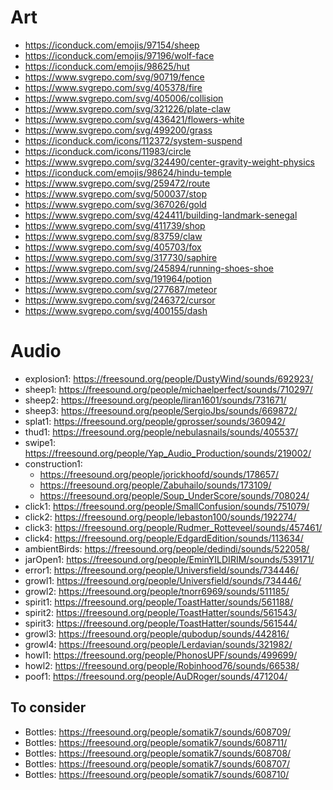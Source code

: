 # Art

- https://iconduck.com/emojis/97154/sheep
- https://iconduck.com/emojis/97196/wolf-face
- https://iconduck.com/emojis/98625/hut
- https://www.svgrepo.com/svg/90719/fence
- https://www.svgrepo.com/svg/405378/fire
- https://www.svgrepo.com/svg/405006/collision
- https://www.svgrepo.com/svg/321226/plate-claw
- https://www.svgrepo.com/svg/436421/flowers-white
- https://www.svgrepo.com/svg/499200/grass
- https://iconduck.com/icons/112372/system-suspend
- https://iconduck.com/icons/11983/circle
- https://www.svgrepo.com/svg/324490/center-gravity-weight-physics
- https://iconduck.com/emojis/98624/hindu-temple
- https://www.svgrepo.com/svg/259472/route
- https://www.svgrepo.com/svg/500037/stop
- https://www.svgrepo.com/svg/367026/gold
- https://www.svgrepo.com/svg/424411/building-landmark-senegal
- https://www.svgrepo.com/svg/411739/shop
- https://www.svgrepo.com/svg/83759/claw
- https://www.svgrepo.com/svg/405703/fox
- https://www.svgrepo.com/svg/317730/saphire
- https://www.svgrepo.com/svg/245894/running-shoes-shoe
- https://www.svgrepo.com/svg/191964/potion
- https://www.svgrepo.com/svg/277687/meteor
- https://www.svgrepo.com/svg/246372/cursor
- https://www.svgrepo.com/svg/400155/dash

# Audio

- explosion1: https://freesound.org/people/DustyWind/sounds/692923/
- sheep1: https://freesound.org/people/michaelperfect/sounds/710297/
- sheep2: https://freesound.org/people/liran1601/sounds/731671/
- sheep3: https://freesound.org/people/SergioJbs/sounds/669872/
- splat1: https://freesound.org/people/gprosser/sounds/360942/
- thud1: https://freesound.org/people/nebulasnails/sounds/405537/
- swipe1: https://freesound.org/people/Yap_Audio_Production/sounds/219002/
- construction1:
  - https://freesound.org/people/jorickhoofd/sounds/178657/
  - https://freesound.org/people/Zabuhailo/sounds/173109/
  - https://freesound.org/people/Soup_UnderScore/sounds/708024/
- click1: https://freesound.org/people/SmallConfusion/sounds/751079/
- click2: https://freesound.org/people/lebaston100/sounds/192274/
- click3: https://freesound.org/people/Rudmer_Rotteveel/sounds/457461/
- click4: https://freesound.org/people/EdgardEdition/sounds/113634/
- ambientBirds: https://freesound.org/people/dedindi/sounds/522058/
- jarOpen1: https://freesound.org/people/EminYILDIRIM/sounds/539171/
- error1: https://freesound.org/people/Universfield/sounds/734446/
- growl1: https://freesound.org/people/Universfield/sounds/734446/
- growl2: https://freesound.org/people/tnorr6969/sounds/511185/
- spirit1: https://freesound.org/people/ToastHatter/sounds/561188/
- spirit2: https://freesound.org/people/ToastHatter/sounds/561543/
- spirit3: https://freesound.org/people/ToastHatter/sounds/561544/
- growl3: https://freesound.org/people/qubodup/sounds/442816/
- growl4: https://freesound.org/people/Lerdavian/sounds/321982/
- howl1: https://freesound.org/people/PhonosUPF/sounds/499699/
- howl2: https://freesound.org/people/Robinhood76/sounds/66538/
- poof1: https://freesound.org/people/AuDRoger/sounds/471204/

## To consider

- Bottles: https://freesound.org/people/somatik7/sounds/608709/
- Bottles: https://freesound.org/people/somatik7/sounds/608711/
- Bottles: https://freesound.org/people/somatik7/sounds/608708/
- Bottles: https://freesound.org/people/somatik7/sounds/608707/
- Bottles: https://freesound.org/people/somatik7/sounds/608710/
